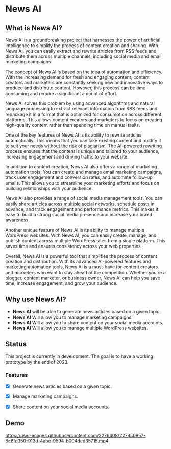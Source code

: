 # News AI


## What is News AI?
News AI is a groundbreaking project that harnesses the power of artificial intelligence to simplify the process of content creation and sharing. With News AI, you can easily extract and rewrite articles from RSS feeds and distribute them across multiple channels, including social media and email marketing campaigns.

The concept of News AI is based on the idea of automation and efficiency. With the increasing demand for fresh and engaging content, content creators and marketers are constantly seeking new and innovative ways to produce and distribute content. However, this process can be time-consuming and require a significant amount of effort.

News AI solves this problem by using advanced algorithms and natural language processing to extract relevant information from RSS feeds and repackage it in a format that is optimized for consumption across different platforms. This allows content creators and marketers to focus on creating high-quality content rather than spending time on manual tasks.

One of the key features of News AI is its ability to rewrite articles automatically. This means that you can take existing content and modify it to suit your needs without the risk of plagiarism. The AI-powered rewriting process ensures that the content is unique and tailored to your audience, increasing engagement and driving traffic to your website.

In addition to content creation, News AI also offers a range of marketing automation tools. You can create and manage email marketing campaigns, track user engagement and conversion rates, and automate follow-up emails. This allows you to streamline your marketing efforts and focus on building relationships with your audience.

News AI also provides a range of social media management tools. You can easily share articles across multiple social networks, schedule posts in advance, and track engagement and performance metrics. This makes it easy to build a strong social media presence and increase your brand awareness.

Another unique feature of News AI is its ability to manage multiple WordPress websites. With News AI, you can easily create, manage, and publish content across multiple WordPress sites from a single platform. This saves time and ensures consistency across your web properties.

Overall, News AI is a powerful tool that simplifies the process of content creation and distribution. With its advanced AI-powered features and marketing automation tools, News AI is a must-have for content creators and marketers who want to stay ahead of the competition. Whether you're a blogger, content marketer, or business owner, News AI can help you save time, increase engagement, and grow your audience.


## Why use News AI?
- **News AI** will be able to generate news articles based on a given topic.
- **News AI** Will allow you to manage marketing campaigns.
- **News AI** Will allow you to share content on your social media accounts.
- **News AI** Will allow you to manage multiple WordPress websites.

## Status
This project is currently in development. The goal is to have a working prototype by the end of 2023.

### Features
- [x] Generate news articles based on a given topic.
- [x] Manage marketing campaigns.
- [x] Share content on your social media accounts.



## Demo
https://user-images.githubusercontent.com/2276408/227950857-6c6fd350-913d-4abe-9594-b004ded35715.mp4

